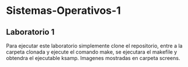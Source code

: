 # Sistemas-Operativos-1

## Laboratorio 1
Para ejecutar este laboratorio simplemente clone el repositorio, entre a la carpeta clonada y ejecute el comando make, se ejecutara el makefile y obtendra el ejecutable ksamp.
Imagenes mostradas en carpeta screens.

